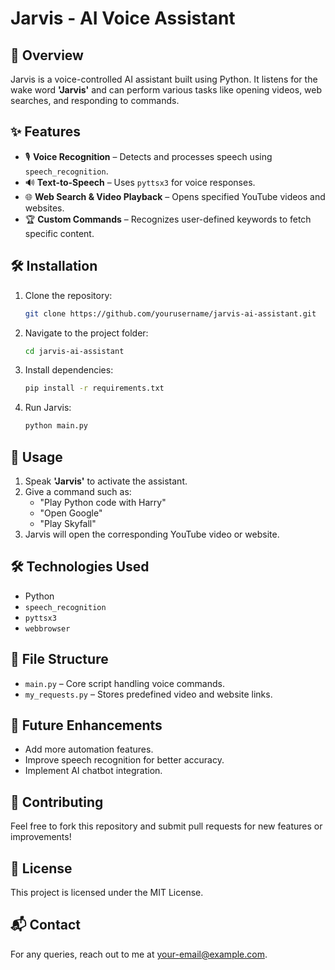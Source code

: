# Jarvis - AI Voice Assistant

## 🚀 Overview
Jarvis is a voice-controlled AI assistant built using Python. It listens for the wake word **'Jarvis'** and can perform various tasks like opening videos, web searches, and responding to commands.

## ✨ Features
- 🎙️ **Voice Recognition** – Detects and processes speech using `speech_recognition`.
- 🔊 **Text-to-Speech** – Uses `pyttsx3` for voice responses.
- 🌐 **Web Search & Video Playback** – Opens specified YouTube videos and websites.
- 🏆 **Custom Commands** – Recognizes user-defined keywords to fetch specific content.

## 🛠️ Installation
1. Clone the repository:
   ```bash
   git clone https://github.com/yourusername/jarvis-ai-assistant.git
   ```
2. Navigate to the project folder:
   ```bash
   cd jarvis-ai-assistant
   ```
3. Install dependencies:
   ```bash
   pip install -r requirements.txt
   ```
4. Run Jarvis:
   ```bash
   python main.py
   ```

## 📌 Usage
1. Speak **'Jarvis'** to activate the assistant.
2. Give a command such as:
   - "Play Python code with Harry"
   - "Open Google"
   - "Play Skyfall"
3. Jarvis will open the corresponding YouTube video or website.

## 🛠️ Technologies Used
- Python
- `speech_recognition`
- `pyttsx3`
- `webbrowser`

## 📄 File Structure
- `main.py` – Core script handling voice commands.
- `my_requests.py` – Stores predefined video and website links.

## 🌟 Future Enhancements
- Add more automation features.
- Improve speech recognition for better accuracy.
- Implement AI chatbot integration.

## 🤝 Contributing
Feel free to fork this repository and submit pull requests for new features or improvements!

## 📄 License
This project is licensed under the MIT License.

## 📬 Contact
For any queries, reach out to me at [your-email@example.com](mailto:your-email@example.com).


